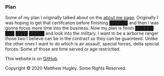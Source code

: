### **Plan**

Some of my plan I originally talked about on the [about me page](about-me.html). Originally I was hoping to get that certifcation before finishing ██████ and then I was gonna focus more time into the business. Now my plan is finish ██████ ███ ████ █████ and look into the military. I want to be a airborne ranger those two I believe can be in the contract so they can be guarnteed. Unlike the other ones I want to do which is air assault, special forces, delta special forces. Some of those are time served or age restrictied.

This website is on [GitHub](https://github.com/mhmatthewhugley/website-mh-01).

Copyright © 2020 Matthew Hugley. Some Rights Reserved.
